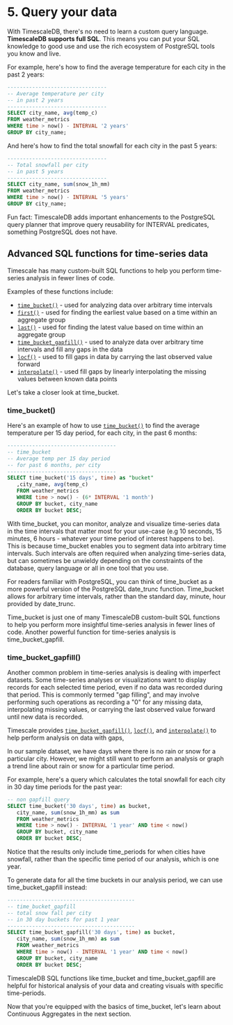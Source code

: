 # 5. Query your data

With TimescaleDB, there's no need to learn a custom query language. **TimescaleDB
supports full SQL**. This means you can put your SQL knowledge to good use and
use the rich ecosystem of PostgreSQL tools you know and live.

For example, here's how to find the average temperature for each city in the past 2 years:

```sql
--------------------------------
-- Average temperature per city
-- in past 2 years
--------------------------------
SELECT city_name, avg(temp_c)
FROM weather_metrics
WHERE time > now() - INTERVAL '2 years'
GROUP BY city_name;
```

And here's how to find the total snowfall for each city in the past 5 years:

```sql
--------------------------------
-- Total snowfall per city
-- in past 5 years
--------------------------------
SELECT city_name, sum(snow_1h_mm)
FROM weather_metrics
WHERE time > now() - INTERVAL '5 years'
GROUP BY city_name;
```


<highlight type="tip">
Fun fact: TimescaleDB adds important enhancements to the PostgreSQL query planner
that improve query reusability for INTERVAL predicates, something PostgreSQL does
not have.
</highlight>

## Advanced SQL functions for time-series data

Timescale has many custom-built SQL functions to help you perform time-series
analysis in fewer lines of code.

Examples of these functions include:

* [`time_bucket()`] - used for analyzing data over arbitrary time intervals
* [`first()`] - used for finding the earliest value based on a time within an aggregate group
* [`last()`] - used for finding the latest value based on time within an aggregate group
* [`time_bucket_gapfill()`] - used to analyze data over arbitrary time intervals and fill any gaps in the data
* [`locf()`] - used to fill gaps in data by carrying the last observed value forward
* [`interpolate()`] - used fill gaps by linearly interpolating the missing values between known data points

Let's take a closer look at time_bucket.

### time_bucket()

Here's an example of how to use [`time_bucket()`] to find the average temperature per 15 day period, for each city, in the past 6 months:

```sql
-----------------------------------
-- time_bucket
-- Average temp per 15 day period
-- for past 6 months, per city
-----------------------------------
SELECT time_bucket('15 days', time) as "bucket"
   ,city_name, avg(temp_c)
   FROM weather_metrics
   WHERE time > now() - (6* INTERVAL '1 month')
   GROUP BY bucket, city_name
   ORDER BY bucket DESC;
```

With time_bucket, you can monitor, analyze and visualize time-series data in the time intervals that matter most for your use-case (e.g 10 seconds, 15 minutes, 6 hours - whatever your time period of interest happens to be). This is because time_bucket enables you to segment data into arbitrary time intervals. Such intervals are often required when analyzing time-series data, but can sometimes be unwieldy depending on the constraints of the database, query language or all in one tool that you use.

For readers familiar with PostgreSQL, you can think of time_bucket as a more powerful version of the PostgreSQL date_trunc function. Time_bucket allows for arbitrary time intervals, rather than the standard day, minute, hour provided by date_trunc.

Time_bucket is just one of many TimescaleDB custom-built SQL functions to help you perform more insightful time-series analysis in fewer lines of code. Another powerful function for time-series analysis is time_bucket_gapfill.

### time_bucket_gapfill()

Another common problem in time-series analysis is dealing with imperfect datasets.
Some time-series analyses or visualizations want to display records for each
selected time period, even if no data was recorded during that period. This is
commonly termed "gap filling", and may involve performing such operations as
recording a "0" for any missing data, interpolating missing values, or carrying
the last observed value forward until new data is recorded.

Timescale provides [`time_bucket_gapfill()`],
[`locf()`], and [`interpolate()`] to help perform analysis on data with gaps,

In our sample dataset, we have days where there is no rain or snow for a particular
city. However, we might still want to perform an analysis or graph a trend line
about rain or snow for a particular time period.

For example, here's a query which calculates the total snowfall for each city in
30 day time periods for the past year:

```sql
-- non gapfill query
SELECT time_bucket('30 days', time) as bucket,
   city_name, sum(snow_1h_mm) as sum
   FROM weather_metrics
   WHERE time > now() - INTERVAL '1 year' AND time < now()
   GROUP BY bucket, city_name
   ORDER BY bucket DESC;
```

Notice that the results only include time_periods for when cities have snowfall,
rather than the specific time period of our analysis, which is one year.

To generate data for all the time buckets in our analysis period, we can use
time_bucket_gapfill instead:

```sql
-----------------------------------------
-- time_bucket_gapfill
-- total snow fall per city
-- in 30 day buckets for past 1 year
-----------------------------------------
SELECT time_bucket_gapfill('30 days', time) as bucket,
   city_name, sum(snow_1h_mm) as sum
   FROM weather_metrics
   WHERE time > now() - INTERVAL '1 year' AND time < now()
   GROUP BY bucket, city_name
   ORDER BY bucket DESC;
```

TimescaleDB SQL functions like time_bucket and time_bucket_gapfill are helpful
for historical analysis of your data and creating visuals with specific time-periods.

Now that you're equipped with the basics of time_bucket, let's learn about Continuous
Aggregates in the next section.



[`time_bucket()`]: /api/:currentVersion:/hyperfunctions/time_bucket
[`time_bucket_gapfill()`]: /api/:currentVersion:/hyperfunctions/time_bucket_gapfill
[`last()`]: /api/:currentVersion:/hyperfunctions/last
[`first()`]: /api/:currentVersion:/hyperfunctions/first
[`locf()`]: /api/:currentVersion:/hyperfunctions/locf
[`interpolate()`]: /api/:currentVersion:/hyperfunctions/interpolate
